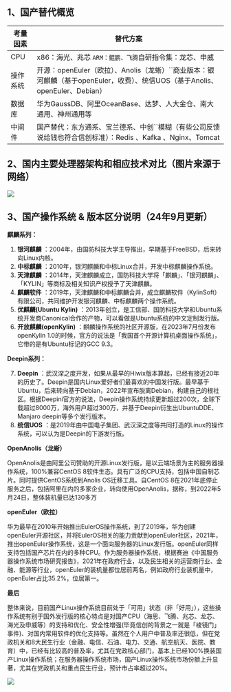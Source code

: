 ## **1、国产替代概览**

| 考量因素 | 替代方案                                                                                                                     |
| -------- | ---------------------------------------------------------------------------------------------------------------------------- |
| CPU      | x86：海光、兆芯 ``ARM：鲲鹏、飞腾``自研指令集：龙芯、申威                                                                    |
| 操作系统 | 开源：openEuler（欧拉）、Anolis（龙蜥）``商业版本：银河麒麟（基于openEuler，收费）、统信UOS（基于Anolis、openEuler、Debian） |
| 数据库   | 华为GaussDB、阿里OceanBase、达梦、人大金仓、南大通用、神州通用等                                                             |
| 中间件   | 国产替代：东方通系、宝兰德系、中创``模糊（有些公司反馈说给钱也符合信创标准）：Redis 、Kafka 、Nginx、Tomcat                  |

## **2、国内主要处理器架构和相应技术对比（图片来源于网络）**

![](https://rcnzyddk13n9.feishu.cn/space/api/box/stream/download/asynccode/?code=NDY1ODk4NzFmNjg3Y2I1OTIyZjgwNzMwNDA2YzNkMDdfS29PcEZ1NTJXUHZ2TzZ0RGhXQ1VVRnJsb1NBbE13d1VfVG9rZW46UndEc2JhTVp0bzZaN254WmM3Y2NDWnhPblZjXzE3Mjc1ODA3NTU6MTcyNzU4NDM1NV9WNA)

## 3、**国产操作系统** & **版本区分说明**（24年9月更新）

**麒麟系列：**

1. **银河麒麟** ：2004年，由国防科技大学主导推出，早期基于FreeBSD，后来转向Linux内核。
2. **中标麒麟** ：2010年，银河麒麟和中标Linux合并，开发中标麒麟操作系统。
3. **天津麒麟** ：2014年，天津麒麟成立，国防科技大学将「麒麟」、「银河麒麟」、「KYLIN」等商标及相关知识产权授予了天津麒麟。
4. **麒麟软件** ：2019年，天津麒麟和中标麒麟合并，成立麒麟软件（KylinSoft）有限公司，共同维护开发银河麒麟、中标麒麟两个操作系统。
5. **优麒麟(Ubuntu Kylin)** ：2013年创立，是工信部、国防科技大学和Ubuntu系统开发商Canonical合作的产物，可以看做是Ubuntu系统的中文定制发行版。
6. **开放麒麟(openKylin)** ：麒麟操作系统的社区开源版，在2023年7月份发布openKylin 1.0的时候，官方的说法是「我国首个开源计算机桌面操作系统」，它带的是有Ubuntu标记的GCC 9.3。

**Deepin系列：**

7. **Deepin** ：武汉深之度开发，如果从最早的Hiwix版本算起，已经有接近20年的历史了。Deepin是国内Linux爱好者们最喜欢的中国发行版。最早基于Ubuntu，后来转向基于Debian，2022年宣布脱离Debian，构建自己的根社区。根据Deepini官方的说法，Deepin操作系统持续更新超过200次，全球下载超过8000万，海外用户超过300万，并基于Deepin衍生出UbuntuDDE、Manjaro deepin等多个发行版本。
8. **统信UOS** ：是2019年由中国电子集团、武汉深之度等共同打造的Linux的操作系统，可以认为是Deepin的下游发行版。

**OpenAnolis（龙蜥）**

OpenAnolis是由阿里公司赞助的开源Linux发行版，是以云端场景为主的服务器操作系统，100%兼容CentOS 8软件生态。具有广泛的CPU支持，包括中国自制芯片。同时提供CentOS系统到Anolis OS迁移工具。自CentOS 8在2021年底停止服务之后，包括阿里在内的多家企业，转向使用OpenAnolis，据称，到2022年5月24日，整体装机量已达130多万

**openEuler（欧拉）**

华为最早在2010年开始推出EulerOS操作系统，到了2019年，华为创建openEuler开源社区，并将EulerOS相关的能力贡献到openEuler社区，2021年，推出openEuler操作系统，这是一个面向服务器的Linux发行版。openEuler同样支持包括国产芯片在内的多种CPU。作为服务器操作系统，根据赛迪《中国服务器操作系统市场研究报告》，2021年在政府行业，以及民生相关的运营商行业、金融、能源等行业，openEuler的装机量都位居前两名，例如政府行业装机量中，openEuler占比35.2%，位居第一。

**最后**

整体来说，目前国产Linux操作系统目前处于「可用」状态（非「好用」），这些操作系统有别于国外发行版的核心特点是对国产CPU（海思、飞腾、兆芯、龙芯、海光及申威等）的支持和优化、安全性增强(毕竟信创的背景之一就是「棱镜门」事件)、对国内常用软件的优化支持等。虽然在个人用户中普及率还很低，但在党政机关和8大民生行业（金融、电信、石油、电力、交通、航空航天、医院、教育）中，已经有比较高的普及率，尤其在党政核心部门，基本上已经100%换装国产Linux操作系统；在服务器操作系统市场，国产Linux操作系统市场份额上升显著，尤其在党政机关和重点民生行业，预计市占率超过20%。

![](https://rcnzyddk13n9.feishu.cn/space/api/box/stream/download/asynccode/?code=OTkzNGE1YWU3MTYzNjAyMWUxZDExNWFiNmExNTUzMGNfTXF1NzFOMDRiR1ZkeWNhd3NDR2VPQVg0aXI1Z20zVjFfVG9rZW46QjZJcWJJV3dkb0Z0Uzh4OW9nWWNZQjl3bkxmXzE3Mjc1ODA4Nzk6MTcyNzU4NDQ3OV9WNA)
